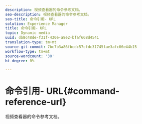 ```yaml
---
description: 视频查看器的命令参考文档。
seo-description: 视频查看器的命令参考文档。
seo-title: 命令引用- URL
solution: Experience Manager
title: 命令引用- URL
topic: Dynamic media
uuid: db8c48de-f31f-430e-a8e2-bfaf668d4541
translation-type: tm+mt
source-git-commit: 7bc7b3a86fbcdc57cfdc31745fae3afc06e44b15
workflow-type: tm+mt
source-wordcount: '30'
ht-degree: 0%

---
```



# 命令引用- URL{#command-reference-url}

视频查看器的命令参考文档。

